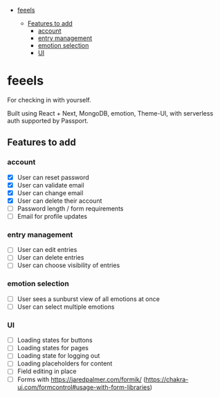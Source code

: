- [feeels](#feeels)

  - [Features to add](#features-to-add)
    - [account](#account)
    - [entry management](#entry-management)
    - [emotion selection](#emotion-selection)
    - [UI](#ui)

# feeels

For checking in with yourself.

Built using React + Next, MongoDB, emotion, Theme-UI, with serverless auth supported by Passport.

## Features to add

### account

- [x] User can reset password
- [x] User can validate email
- [x] User can change email
- [x] User can delete their account
- [ ] Password length / form requirements
- [ ] Email for profile updates

### entry management

- [ ] User can edit entries
- [ ] User can delete entries
- [ ] User can choose visibility of entries

### emotion selection

- [ ] User sees a sunburst view of all emotions at once
- [ ] User can select multiple emotions

### UI

- [ ] Loading states for buttons
- [ ] Loading states for pages
- [ ] Loading state for logging out
- [ ] Loading placeholders for content
- [ ] Field editing in place
- [ ] Forms with https://jaredpalmer.com/formik/ (https://chakra-ui.com/formcontrol#usage-with-form-libraries)
